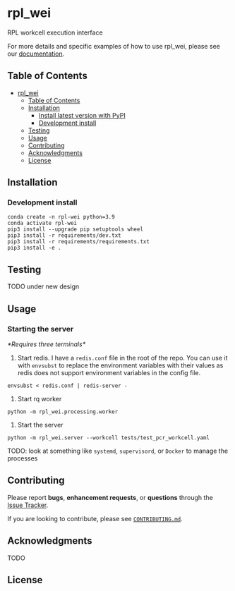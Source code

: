 # rpl_wei

<!-- TODO: Add badges -->
<!-- [![PyPI version](https://badge.fury.io/py/mdlearn.svg)](https://badge.fury.io/py/mdlearn) -->
<!-- [![Documentation Status](https://readthedocs.org/projects/mdlearn/badge/?version=latest)](https://mdlearn.readthedocs.io/en/latest/?badge=latest) -->

RPL workcell execution interface

For more details and specific examples of how to use rpl_wei, please see our [documentation](https://rpl-wei.readthedocs.io/en/latest/).

## Table of Contents
- [rpl_wei](#rpl_wei)
  - [Table of Contents](#table-of-contents)
  - [Installation](#installation)
    - [Install latest version with PyPI](#install-latest-version-with-pypi)
    - [Development install](#development-install)
  - [Testing](#testing)
  - [Usage](#usage)
  - [Contributing](#contributing)
  - [Acknowledgments](#acknowledgments)
  - [License](#license)

## Installation

### Development install 
```
conda create -n rpl-wei python=3.9
conda activate rpl-wei
pip3 install --upgrade pip setuptools wheel
pip3 install -r requirements/dev.txt
pip3 install -r requirements/requirements.txt
pip3 install -e .
```

## Testing

TODO under new design

## Usage

### Starting the server
*\*Requires three terminals\**
1. Start redis. I have a `redis.conf` file in the root of the repo. You can use it with `envsubst` to replace the environment variables with their values as redis does not support environment variables in the config file.
```
envsubst < redis.conf | redis-server -
```
1. Start rq worker
```
python -m rpl_wei.processing.worker
```
1. Start the server
```
python -m rpl_wei.server --workcell tests/test_pcr_workcell.yaml
```
TODO: look at something like `systemd`, `supervisord`, or `Docker` to manage the processes


## Contributing

Please report **bugs**, **enhancement requests**, or **questions** through the [Issue Tracker](https://github.com/AD-SDL/rpl_wei/issues).

If you are looking to contribute, please see [`CONTRIBUTING.md`](https://github.com/AD-SDL/rpl_wei/blob/main/CONTRIBUTING.md).


## Acknowledgments

TODO

## License

<!-- rpl_wei has a TODO license, as seen in the [LICENSE](https://github.com/ramanathanlab/mdlearn/blob/main/LICENSE) file. -->

